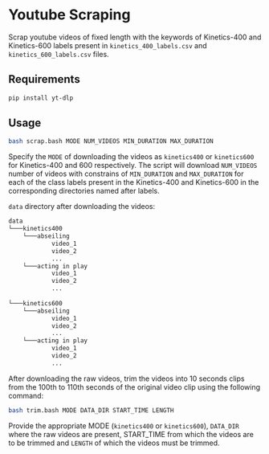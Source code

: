 # Youtube Scraping

Scrap youtube videos of fixed length with the keywords of Kinetics-400 and Kinetics-600 labels present in `kinetics_400_labels.csv` and `kinetics_600_labels.csv` files.

## Requirements

```bash
pip install yt-dlp
```

## Usage

```bash
bash scrap.bash MODE NUM_VIDEOS MIN_DURATION MAX_DURATION
```

Specify the `MODE` of downloading the videos as `kinetics400` or `kinetics600` for Kinetics-400 and 600 respectively. The script will download `NUM_VIDEOS` number of videos with constrains of `MIN_DURATION` and `MAX_DURATION` for each of the class labels present in the Kinetics-400 and Kinetics-600 in the corresponding directories named after labels.

`data` directory after downloading the videos:

```bash
data
└───kinetics400
    └───abseiling
            video_1
            video_2
            ...
    └───acting in play
            video_1
            video_2
            ...
 
└───kinetics600
    └───abseiling
            video_1
            video_2
            ...
    └───acting in play
            video_1
            video_2
            ...
```

After downloading the raw videos, trim the videos into 10 seconds clips from the 100th to 110th seconds of the original video clip using the following command:

```bash
bash trim.bash MODE DATA_DIR START_TIME LENGTH
```

Provide the appropriate MODE (`kinetics400` or `kinetics600`), `DATA_DIR` where the raw videos are present, START_TIME from which the videos are to be trimmed and `LENGTH` of which the videos must be trimmed. 